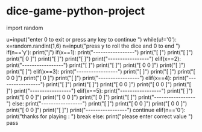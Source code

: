 # dice-game-python-project
import random

u=input("enter 0 to exit or press any key to continue ")
while(u!='0'):
    x=random.randint(1,6)
    n=input("press y to roll the dice and 0 to end ")
    if(n=='y'):
        print("j")
        if(x==1):
            print("-----------------")
            print("[               ]")
            print("[               ]")
            print("[       0       ]")
            print("[               ]")
            print("[               ]")
            print("-----------------")
        elif(x==2):
            print("-----------------")
            print("[               ]")
            print("[               ]")
            print("[       0  0    ]")
            print("[               ]")
            print("[               ]")
        elif(x==3):
            print("-----------------")
            print("[               ]")
            print("[               ]")
            print("[       0 0     ]")
            print("[        0      ]")
            print("[               ]")
            print("-----------------")
        elif(x==4):
            print("-----------------")
            print("[               ]")
            print("[               ]")
            print("[       0 0     ]")
            print("[       0 0     ]")
            print("[               ]")
            print("-----------------")
        elif(x==5):
            print("-----------------")
            print("[               ]")
            print("[       0 0     ]")
            print("[       0 0     ]")
            print("[        0      ]")
            print("[               ]")
            print("-----------------")
        else:
            print("-----------------")
            print("[               ]")
            print("[       0 0     ]")
            print("[       0 0     ]")
            print("[       0 0     ]")
            print("[               ]")
            print("-----------------")
            continue
    elif(n=='0'):
            print("thanks for playing : ")
            break
    else:
        print("please enter correct value ")
        pass

